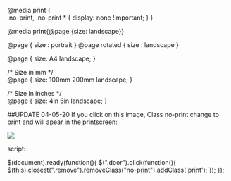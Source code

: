 @media print
{    
    .no-print, .no-print *
    {
        display: none !important;
    }
}

@media print{@page {size: landscape}}

@page { size : portrait }
@page rotated { size : landscape }

<style type="text/css" media="print">
    @page {
        size: landscape;
    }
    body {
        writing-mode: tb-rl;
    }
</style>


@page {
  size: A4 landscape;
}

/* Size in mm */    
@page {
  size: 100mm 200mm landscape;
}

/* Size in inches */    
@page {
  size: 4in 6in landscape;
}

##UPDATE 04-05-20
If you click on this image, Class no-print change to print and will apear in the printscreen:

<img class='door no-print remove' src='images/frame_a/gif/door.gif'>

script:

$(document).ready(function(){
 $(".door").click(function(){
    $(this).closest(".remove").removeClass("no-print").addClass('print');
 });
});
</script>
